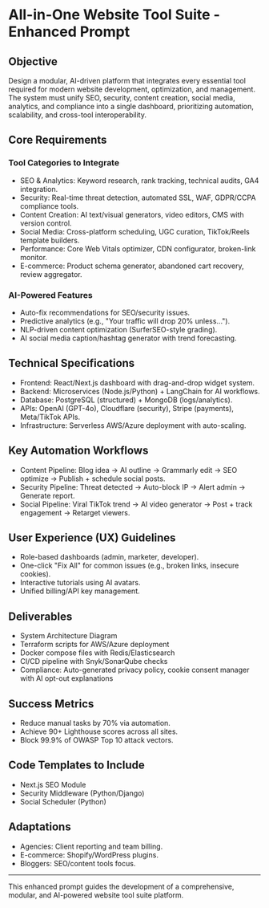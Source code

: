 # All-in-One Website Tool Suite - Enhanced Prompt

## Objective
Design a modular, AI-driven platform that integrates every essential tool required for modern website development, optimization, and management. The system must unify SEO, security, content creation, social media, analytics, and compliance into a single dashboard, prioritizing automation, scalability, and cross-tool interoperability.

## Core Requirements

### Tool Categories to Integrate
- SEO & Analytics: Keyword research, rank tracking, technical audits, GA4 integration.
- Security: Real-time threat detection, automated SSL, WAF, GDPR/CCPA compliance tools.
- Content Creation: AI text/visual generators, video editors, CMS with version control.
- Social Media: Cross-platform scheduling, UGC curation, TikTok/Reels template builders.
- Performance: Core Web Vitals optimizer, CDN configurator, broken-link monitor.
- E-commerce: Product schema generator, abandoned cart recovery, review aggregator.

### AI-Powered Features
- Auto-fix recommendations for SEO/security issues.
- Predictive analytics (e.g., "Your traffic will drop 20% unless...").
- NLP-driven content optimization (SurferSEO-style grading).
- AI social media caption/hashtag generator with trend forecasting.

## Technical Specifications

- Frontend: React/Next.js dashboard with drag-and-drop widget system.
- Backend: Microservices (Node.js/Python) + LangChain for AI workflows.
- Database: PostgreSQL (structured) + MongoDB (logs/analytics).
- APIs: OpenAI (GPT-4o), Cloudflare (security), Stripe (payments), Meta/TikTok APIs.
- Infrastructure: Serverless AWS/Azure deployment with auto-scaling.

## Key Automation Workflows

- Content Pipeline: Blog idea → AI outline → Grammarly edit → SEO optimize → Publish + schedule social posts.
- Security Pipeline: Threat detected → Auto-block IP → Alert admin → Generate report.
- Social Pipeline: Viral TikTok trend → AI video generator → Post + track engagement → Retarget viewers.

## User Experience (UX) Guidelines

- Role-based dashboards (admin, marketer, developer).
- One-click "Fix All" for common issues (e.g., broken links, insecure cookies).
- Interactive tutorials using AI avatars.
- Unified billing/API key management.

## Deliverables

- System Architecture Diagram
- Terraform scripts for AWS/Azure deployment
- Docker compose files with Redis/Elasticsearch
- CI/CD pipeline with Snyk/SonarQube checks
- Compliance: Auto-generated privacy policy, cookie consent manager with AI opt-out explanations

## Success Metrics

- Reduce manual tasks by 70% via automation.
- Achieve 90+ Lighthouse scores across all sites.
- Block 99.9% of OWASP Top 10 attack vectors.

## Code Templates to Include

- Next.js SEO Module
- Security Middleware (Python/Django)
- Social Scheduler (Python)

## Adaptations

- Agencies: Client reporting and team billing.
- E-commerce: Shopify/WordPress plugins.
- Bloggers: SEO/content tools focus.

---

This enhanced prompt guides the development of a comprehensive, modular, and AI-powered website tool suite platform.
